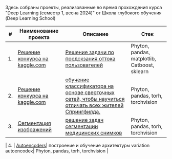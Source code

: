 
Здесь собраны проекты, реализованные во время прохождения курса "Deep Learning (семестр 1, весна 2024)" от Школа глубокого обучения (Deep Learning School)

| #    | Наименование проекта                | Описание                                                     | Стек                                                         |
| ---- | ------------------------------------------------------------ | ------------------------------------------------------------ | ------------------------------------------------------------ |
| 1.   | [Решение конкурса на kaggle.com](https://github.com/permyakov-andrew/DEEP-Learning-School/tree/main/Предсказание%20оттока%20пользователей) | [Решение задачи по предскзания оттока пользователей](https://www.kaggle.com/c/advanced-dls-spring-2021/)| Phyton, pandas, matplotlib, Catboost, sklearn      |
| 2.   | [Решение конкурса на kaggle.com](https://github.com/permyakov-andrew/DEEP-Learning-School/tree/main/Journey%20to%20Springfield) | [обучение классификатора на основе сверточных сетей, чтобы научиться отличать всех жителей Спрингфилда.](https://www.kaggle.com/competitions/journey-springfield/overview)| Phyton, pandas, torh, torchvision    |
| 3.   | [Сегментация изображений](https://github.com/permyakov-andrew/DEEP-Learning-School/tree/main/semantic%20segmentation)| [решение задач сегментации медицинских снимков](https://github.com/permyakov-andrew/DEEP-Learning-School/tree/main/semantic%20segmentation)| Phyton, pandas, torh, torchvision    |

| 4.   | [Autoencoders](https://github.com/permyakov-andrew/DEEP-Learning-School/tree/main/Autoencoders)| построение и обучение архитектуры variation autoencodeк| Phyton, pandas, torh, torchvision    |


